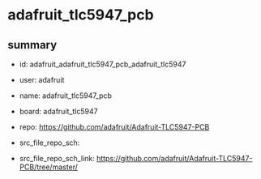 # adafruit_tlc5947_pcb
 
## summary 
* id: adafruit_adafruit_tlc5947_pcb_adafruit_tlc5947
* user: adafruit
* name: adafruit_tlc5947_pcb
* board: adafruit_tlc5947
* repo: https://github.com/adafruit/Adafruit-TLC5947-PCB



* src_file_repo_sch: 
* src_file_repo_sch_link: https://github.com/adafruit/Adafruit-TLC5947-PCB/tree/master/






